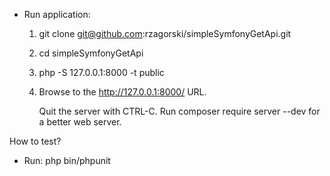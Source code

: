 * Run application:
    1. git clone git@github.com:rzagorski/simpleSymfonyGetApi.git
    2. cd simpleSymfonyGetApi
    3. php -S 127.0.0.1:8000 -t public
    4. Browse to the http://127.0.0.1:8000/ URL.

       Quit the server with CTRL-C.
       Run composer require server --dev for a better web server.
              
 How to test? 
  * Run: php bin/phpunit
